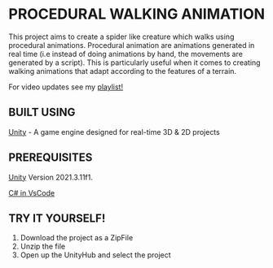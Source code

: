 # PROCEDURAL WALKING ANIMATION
This project aims to create a spider like creature which walks using procedural animations. Procedural animation are animations generated in real time (i.e instead of doing animations by hand, the movements are generated by a script). This is particularly useful when it comes to creating walking animations that adapt according to the features of a terrain.

For video updates see my [playlist!](https://code.visualstudio.com/docs/languages/csharp)
 
## BUILT USING
  [Unity](https://unity.com/download) - A game engine designed for real-time 3D & 2D projects

## PREREQUISITES
  [Unity](https://unity.com/download) Version 2021.3.11f1. 
  
  [C# in VsCode](https://code.visualstudio.com/docs/languages/csharp)
  
## TRY IT YOURSELF!
  1. Download the project as a ZipFile
  2. Unzip the file
  3. Open up the UnityHub and select the project
